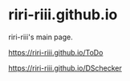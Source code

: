 # riri-riii.github.io
riri-riii's main page.

https://riri-riii.github.io/ToDo

https://riri-riii.github.io/DSchecker
